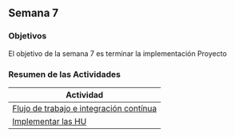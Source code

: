 ## Semana 7

### Objetivos

El objetivo de la semana 7 es terminar la implementación Proyecto

### Resumen de las Actividades

| Actividad                                 |
| ----------------------------------------- |
| [Flujo de trabajo e integración contínua](s7_flujosactions.md)|
| [Implementar las HU ](s7_implementar.md)        |



